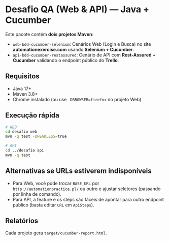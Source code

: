 # Desafio QA (Web & API) — Java + Cucumber

Este pacote contém **dois projetos Maven**:
- `web-bdd-cucumber-selenium`: Cenários Web (Login e Busca) no site **automationexercise.com** usando **Selenium + Cucumber**.
- `api-bdd-cucumber-restassured`: Cenário de API com **Rest-Assured + Cucumber** validando o endpoint público do **Trello**.

## Requisitos
- Java 17+
- Maven 3.8+
- Chrome instalado (ou use `-DBROWSER=firefox` no projeto Web)

## Execução rápida
```bash
# WEB
cd desafio web
mvn -q test -DHEADLESS=true

# API
cd ../desafio api
mvn -q test
```

## Alternativas se URLs estiverem indisponíveis
- Para Web, você pode trocar `BASE_URL` por `http://automationpractice.pl/` ou outro e ajustar seletores (passando por linha de comando).
- Para API, a feature e os steps são fáceis de apontar para outro endpoint público (basta editar `URL` em `ApiSteps`).

## Relatórios
Cada projeto gera `target/cucumber-report.html`.

